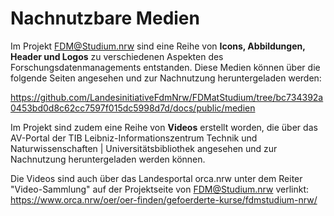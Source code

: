 # Nachnutzbare Medien

Im Projekt FDM@Studium.nrw sind eine Reihe von **Icons, Abbildungen, Header und Logos** zu verschiedenen Aspekten des Forschungsdatenmanagements entstanden. Diese Medien können über die folgende Seiten angesehen und zur Nachnutzung heruntergeladen werden: 

https://github.com/LandesinitiativeFdmNrw/FDMatStudium/tree/bc734392a0453bd0d8c62cc7597f015dc5998d7d/docs/public/medien


Im Projekt sind zudem eine Reihe von **Videos** erstellt worden, die über das AV-Portal der TIB Leibniz-Informationszentrum Technik und Naturwissenschaften | Universitätsbibliothek angesehen und zur Nachnutzung heruntergeladen werden können.

Die Videos sind auch über das Landesportal orca.nrw unter dem Reiter "Video-Sammlung" auf der Projektseite von FDM@Studium.nrw verlinkt: https://www.orca.nrw/oer/oer-finden/gefoerderte-kurse/fdmstudium-nrw/
